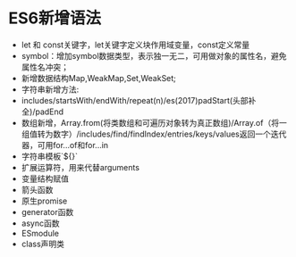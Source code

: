 # ES6新增语法

* let 和 const关键字，let关键字定义块作用域变量，const定义常量
* symbol：增加symbol数据类型，表示独一无二，可用做对象的属性名，避免属性名冲突；
* 新增数据结构Map,WeakMap,Set,WeakSet;
* 字符串新增方法:
* includes/startsWith/endWith/repeat(n)/es(2017)padStart(头部补全)/padEnd
* 数组新增，Array.from(将类数组和可遍历对象转为真正数组)/Array.of（将一组值转为数字）/includes/find/findIndex/entries/keys/values返回一个迭代器，可用for...of和for...in
* 字符串模板\`${}\`
* 扩展运算符，用来代替arguments
* 变量结构赋值
* 箭头函数
* 原生promise
* generator函数
* async函数
* ESmodule
* class声明类
